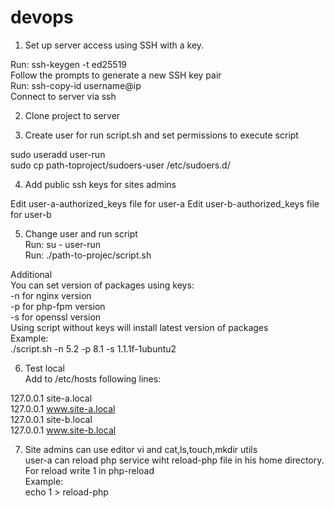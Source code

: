 # devops
1. Set up server access using SSH with a key. <br>

Run: ssh-keygen -t ed25519 <br>
Follow the prompts to generate a new SSH key pair <br>
Run: ssh-copy-id username@ip <br>
Connect to server via ssh <br>

2. Clone project to server <br>

3. Create user for run script.sh and set permissions to execute script<br>

sudo useradd user-run <br>
sudo cp path-toproject/sudoers-user /etc/sudoers.d/

4. Add public ssh keys for sites admins

Edit user-a-authorized_keys file for user-a
Edit user-b-authorized_keys file for user-b

5. Change user and run script <br>
Run: su - user-run <br>
Run: ./path-to-projec/script.sh <br>

Additional <br>
You can set version of packages using keys: <br>
-n for nginx version <br>
-p for php-fpm version <br>
-s for openssl version <br>
Using script without keys will install latest version of packages <br>
Example: <br>
./script.sh -n 5.2 -p 8.1 -s 1.1.1f-1ubuntu2 <br>

6. Test local <br>
Add to /etc/hosts following lines: <br>

127.0.0.1   site-a.local <br>
127.0.0.1   www.site-a.local <br>
127.0.0.1   site-b.local <br>
127.0.0.1   www.site-b.local <br>

7. Site admins can use editor vi and cat,ls,touch,mkdir utils <br>
   user-a can reload php service wiht reload-php file in his home directory. For reload write 1 in php-reload <br>
   Example: <br>
   echo 1 > reload-php <br>

